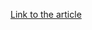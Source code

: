 [Link to the article](https://www.elastic.co/blog/embracing-offensive-tooling-building-detections-against-koadic-using-eql)
